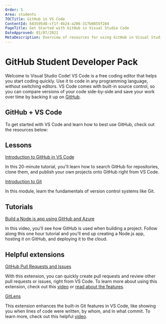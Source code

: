 ```yaml
---
Order: 5
Area: students
TOCTitle: GitHub in VS Code
ContentId: 683595d8-cf1f-4b24-a206-317b0855f284
PageTitle: Get Started with GitHub in Visual Studio Code
DateApproved: 01/07/2021
MetaDescription: Overview of resources for using GitHub in Visual Studio Code.
---
```

# GitHub Student Developer Pack

Welcome to Visual Studio Code! VS Code is a free coding editor that helps you start coding quickly. Use it to code in any programming language, without switching editors. VS Code comes with built-in source control, so you can compare versions of your code side-by-side and save your work over time by backing it up on [GitHub](https://github.com).

## GitHub + VS Code

To get started with VS Code and learn how to best use GitHub, check out the resources below:

## Lessons

[Introduction to GitHub in VS Code](https://docs.microsoft.com/learn/modules/introduction-to-github-visual-studio-code/)

In this 20-minute tutorial, you'll learn how to search GitHub for repositories, clone them, and publish your own projects onto GitHub right from VS Code.

[Introduction to Git](https://docs.microsoft.com/learn/modules/intro-to-git/)

In this module, learn the fundamentals of version control systems like Git.

## Tutorials

[Build a Node.js app using GitHub and Azure](https://www.youtube.com/watch?v=Myc1T4n6wn0)

In this video, you'll see how GitHub is used when building a project. Follow along this one hour tutorial and you'll end up creating a Node.js app, hosting it on GitHub, and deploying it to the cloud.

## Helpful extensions

[GitHub Pull Requests and Issues](https://marketplace.visualstudio.com/items?itemName=GitHub.vscode-pull-request-github)

With this extension, you can quickly create pull requests and review other pull requests or issues, right from VS Code. To learn more about using this extension, check out this [video](https://www.youtube.com/watch?v=T6sW1Dk9B4E) or [read about the features](https://code.visualstudio.com/docs/editor/github).

[GitLens](https://marketplace.visualstudio.com/items?itemName=eamodio.gitlens)

This extension enhances the built-in Git features in VS Code, like showing you when lines of code were written, by whom, and in what commit. To learn more, check out this helpful [video](https://www.youtube.com/watch?v=C6wMNoe78oc).
